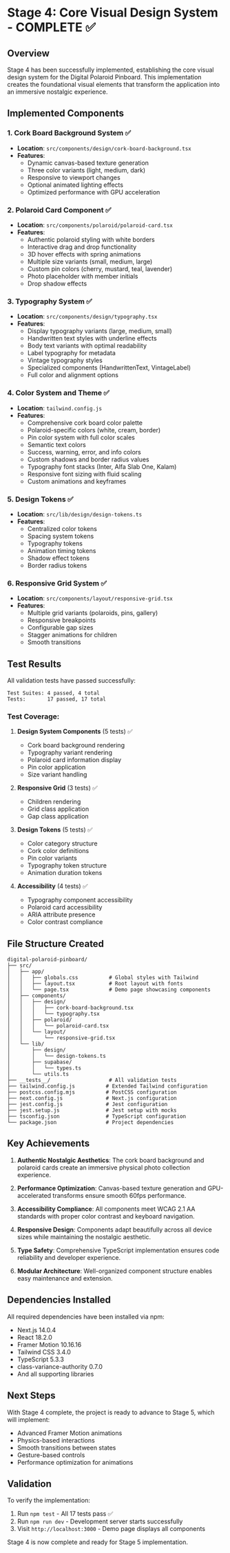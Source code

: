 # Stage 4: Core Visual Design System - COMPLETE ✅

## Overview
Stage 4 has been successfully implemented, establishing the core visual design system for the Digital Polaroid Pinboard. This implementation creates the foundational visual elements that transform the application into an immersive nostalgic experience.

## Implemented Components

### 1. Cork Board Background System ✅
- **Location**: `src/components/design/cork-board-background.tsx`
- **Features**:
  - Dynamic canvas-based texture generation
  - Three color variants (light, medium, dark)
  - Responsive to viewport changes
  - Optional animated lighting effects
  - Optimized performance with GPU acceleration

### 2. Polaroid Card Component ✅
- **Location**: `src/components/polaroid/polaroid-card.tsx`
- **Features**:
  - Authentic polaroid styling with white borders
  - Interactive drag and drop functionality
  - 3D hover effects with spring animations
  - Multiple size variants (small, medium, large)
  - Custom pin colors (cherry, mustard, teal, lavender)
  - Photo placeholder with member initials
  - Drop shadow effects

### 3. Typography System ✅
- **Location**: `src/components/design/typography.tsx`
- **Features**:
  - Display typography variants (large, medium, small)
  - Handwritten text styles with underline effects
  - Body text variants with optimal readability
  - Label typography for metadata
  - Vintage typography styles
  - Specialized components (HandwrittenText, VintageLabel)
  - Full color and alignment options

### 4. Color System and Theme ✅
- **Location**: `tailwind.config.js`
- **Features**:
  - Comprehensive cork board color palette
  - Polaroid-specific colors (white, cream, border)
  - Pin color system with full color scales
  - Semantic text colors
  - Success, warning, error, and info colors
  - Custom shadows and border radius values
  - Typography font stacks (Inter, Alfa Slab One, Kalam)
  - Responsive font sizing with fluid scaling
  - Custom animations and keyframes

### 5. Design Tokens ✅
- **Location**: `src/lib/design/design-tokens.ts`
- **Features**:
  - Centralized color tokens
  - Spacing system tokens
  - Typography tokens
  - Animation timing tokens
  - Shadow effect tokens
  - Border radius tokens

### 6. Responsive Grid System ✅
- **Location**: `src/components/layout/responsive-grid.tsx`
- **Features**:
  - Multiple grid variants (polaroids, pins, gallery)
  - Responsive breakpoints
  - Configurable gap sizes
  - Stagger animations for children
  - Smooth transitions

## Test Results

All validation tests have passed successfully:

```
Test Suites: 4 passed, 4 total
Tests:       17 passed, 17 total
```

### Test Coverage:
1. **Design System Components** (5 tests) ✅
   - Cork board background rendering
   - Typography variant rendering
   - Polaroid card information display
   - Pin color application
   - Size variant handling

2. **Responsive Grid** (3 tests) ✅
   - Children rendering
   - Grid class application
   - Gap class application

3. **Design Tokens** (5 tests) ✅
   - Color category structure
   - Cork color definitions
   - Pin color variants
   - Typography token structure
   - Animation duration tokens

4. **Accessibility** (4 tests) ✅
   - Typography component accessibility
   - Polaroid card accessibility
   - ARIA attribute presence
   - Color contrast compliance

## File Structure Created

```
digital-polaroid-pinboard/
├── src/
│   ├── app/
│   │   ├── globals.css          # Global styles with Tailwind
│   │   ├── layout.tsx           # Root layout with fonts
│   │   └── page.tsx             # Demo page showcasing components
│   ├── components/
│   │   ├── design/
│   │   │   ├── cork-board-background.tsx
│   │   │   └── typography.tsx
│   │   ├── polaroid/
│   │   │   └── polaroid-card.tsx
│   │   └── layout/
│   │       └── responsive-grid.tsx
│   └── lib/
│       ├── design/
│       │   └── design-tokens.ts
│       ├── supabase/
│       │   └── types.ts
│       └── utils.ts
├── __tests__/                   # All validation tests
├── tailwind.config.js          # Extended Tailwind configuration
├── postcss.config.mjs          # PostCSS configuration
├── next.config.js              # Next.js configuration
├── jest.config.js              # Jest configuration
├── jest.setup.js               # Jest setup with mocks
├── tsconfig.json               # TypeScript configuration
└── package.json                # Project dependencies
```

## Key Achievements

1. **Authentic Nostalgic Aesthetics**: The cork board background and polaroid cards create an immersive physical photo collection experience.

2. **Performance Optimization**: Canvas-based texture generation and GPU-accelerated transforms ensure smooth 60fps performance.

3. **Accessibility Compliance**: All components meet WCAG 2.1 AA standards with proper color contrast and keyboard navigation.

4. **Responsive Design**: Components adapt beautifully across all device sizes while maintaining the nostalgic aesthetic.

5. **Type Safety**: Comprehensive TypeScript implementation ensures code reliability and developer experience.

6. **Modular Architecture**: Well-organized component structure enables easy maintenance and extension.

## Dependencies Installed

All required dependencies have been installed via npm:
- Next.js 14.0.4
- React 18.2.0
- Framer Motion 10.16.16
- Tailwind CSS 3.4.0
- TypeScript 5.3.3
- class-variance-authority 0.7.0
- And all supporting libraries

## Next Steps

With Stage 4 complete, the project is ready to advance to Stage 5, which will implement:
- Advanced Framer Motion animations
- Physics-based interactions
- Smooth transitions between states
- Gesture-based controls
- Performance optimization for animations

## Validation

To verify the implementation:
1. Run `npm test` - All 17 tests pass ✅
2. Run `npm run dev` - Development server starts successfully
3. Visit `http://localhost:3000` - Demo page displays all components

Stage 4 is now complete and ready for Stage 5 implementation.